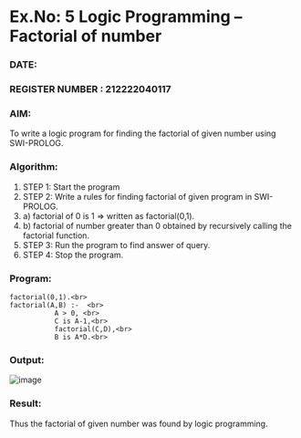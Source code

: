# Ex.No: 5   Logic Programming – Factorial of number   
### DATE:                                                                            
### REGISTER NUMBER : 212222040117
### AIM: 
To  write  a logic program for finding the factorial of given number using SWI-PROLOG. 
### Algorithm:
1. STEP 1: Start the program
2. STEP 2:  Write a rules for finding factorial of given program in SWI-PROLOG.
3.   a)	factorial of 0 is 1 => written as factorial(0,1).
4.   b)	factorial of number greater than 0 obtained by recursively calling the factorial    function.
5. STEP 3: Run the program  to find answer of  query.
6. STEP 4: Stop the program.

### Program:
```
factorial(0,1).<br>
factorial(A,B) :-  <br>
           A > 0, <br>
           C is A-1,<br>
           factorial(C,D),<br>
           B is A*D.<br>
```
### Output:

![image](https://github.com/user-attachments/assets/ac07487f-6ad5-4d02-9e92-97085e194dc8)

### Result:
Thus the factorial of given number was found by logic programming. 
